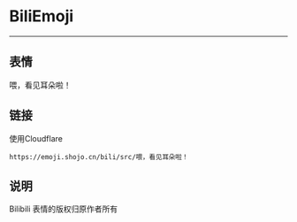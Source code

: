 # BiliEmoji
---
## 表情
喂，看见耳朵啦！
## 链接
使用Cloudflare
```
https://emoji.shojo.cn/bili/src/喂，看见耳朵啦！
```
## 说明
Bilibili 表情的版权归原作者所有
